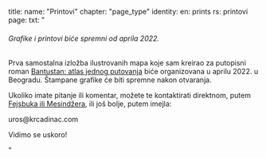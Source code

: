 title: 
    name: "Printovi"
    chapter: "page_type"
identity:
    en: prints
    rs: printovi
page:
    txt: "<h6>Grafike i printovi biće spremni od aprila 2022.</h6>
<p>Prva samostalna izložba ilustrovanih mapa koje sam kreirao za putopisni roman <a href='/rad/projekti/bantustan-book' target='_blank'>Bantustan: atlas jednog putovanja</a> biće organizovana u aprilu 2022. u Beogradu. Štampane grafike će biti spremne nakon otvaranja.</p>
<p>Ukoliko imate pitanje ili komentar, možete te kontaktirati direktnom, putem <a href='https://www.facebook.com/uros.krcadinac/' target='_blank'>Fejsbuka ili Mesindžera</a>, ili još bolje, putem imejla:</p>
<p class='email'>uros@krcadinac.com</p>
<p>Vidimo se uskoro!</p>"